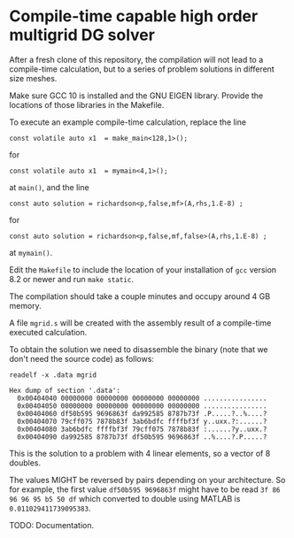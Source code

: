 # Compile-time capable high order multigrid DG solver

After a fresh clone of this repository, the compilation will not lead to a compile-time calculation, but to a series of problem solutions in different size meshes.

Make sure GCC 10 is installed and the GNU EIGEN library. Provide the locations of those libraries in the Makefile.

To execute an example compile-time calculation, replace the line
```
const volatile auto x1  = make_main<128,1>();
```
for
```
const volatile auto x1  = mymain<4,1>();
```
at ```main()```, and the line
```
const auto solution = richardson<p,false,mf>(A,rhs,1.E-8) ;
```
for
```
const auto solution = richardson<p,false,mf,false>(A,rhs,1.E-8) ;
```
at ```mymain()```.

Edit the ```Makefile``` to include the location of your installation of ```gcc``` version 8.2 or newer and run ```make static```.

The compilation should take a couple minutes and occupy around 4 GB memory.

A file ```mgrid.s``` will be created with the assembly result of a compile-time executed calculation.

To obtain the solution we need to disassemble the binary (note that we don't need the source code) as follows:
```
readelf -x .data mgrid

Hex dump of section '.data':
  0x00404040 00000000 00000000 00000000 00000000 ................
  0x00404050 00000000 00000000 00000000 00000000 ................
  0x00404060 df50b595 9696863f da992585 8787b73f .P.....?..%....?
  0x00404070 79cff075 7878b83f 3ab6bdfc ffffbf3f y..uxx.?:......?
  0x00404080 3ab6bdfc ffffbf3f 79cff075 7878b83f :......?y..uxx.?
  0x00404090 da992585 8787b73f df50b595 9696863f ..%....?.P.....?
```
This is the solution to a problem with 4 linear elements, so a vector of 8 doubles.

The values MIGHT be reversed by pairs depending on your architecture. So for example, the first value `df50b595 9696863f` might have to be read `3f 86 96 96 95 b5 50 df` which converted to double using MATLAB is `0.011029411739095383`.

TODO: Documentation.
